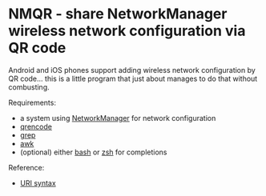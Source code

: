 # **NMQR** - share **N**etwork**M**anager wireless network configuration via **QR** code

Android and iOS phones support adding wireless network configuration by QR code... this is a little program that just about manages to do that without combusting.

Requirements:
- a system using [NetworkManager](https://networkmanager.dev/) for network configuration
- [qrencode](https://fukuchi.org/works/qrencode/)
- [grep](https://www.gnu.org/software/grep/)
- [awk](https://www.gnu.org/software/gawk/)
- (optional) either [bash](https://www.gnu.org/software/bash/) or [zsh](https://www.zsh.org/) for completions

Reference:
- [URI syntax](https://github.com/zxing/zxing/wiki/Barcode-Contents#wi-fi-network-config-android-ios-11)
